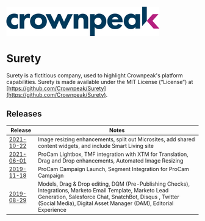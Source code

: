 <a href="https://www.crownpeak.com/" target="_blank">![Crownpeak Logo](images/logo/crownpeak-logo.png?raw=true "Crownpeak Logo")</a>

# Surety
Surety is a fictitious company, used to highlight Crownpeak's platform capabilities. Surety is made available under the MIT License (“License”) at [https://github.com/Crownpeak/Surety](https://github.com/Crownpeak/Surety).

## Releases

| Release       | Notes |
| ------------- | ------------- |
| <a href="./Crownpeak-Content-Xcelerator℠/2021-10-22" target="_blank">2021-10-22</a>     | Image resizing enhancements, split out Microsites, add shared content widgets, and include Smart Living site |
| <a href="./Crownpeak-Content-Xcelerator℠/2021-06-01" target="_blank">2021-06-01</a>     | ProCam Lightbox, TMF integration with XTM for Translation, Drag and Drop enhancements, Automated Image Resizing |
| <a href="./Crownpeak-Content-Xcelerator℠/2019-11-18" target="_blank">2019-11-18</a>     | ProCam Campaign Launch, Segment Integration for ProCam Campaign |
| <a href="./Crownpeak-Content-Xcelerator℠/2019-08-29" target="_blank">2019-08-29</a>     | Models, Drag & Drop editing, DQM (Pre-Publishing Checks), Integrations, Marketo Email Template, Marketo Lead Generation, Salesforce Chat, SnatchBot, Disqus , Twitter (Social Media), Digital Asset Manager (DAM), Editorial Experience |